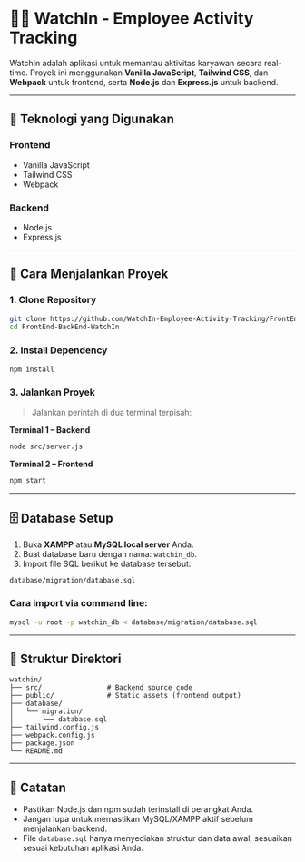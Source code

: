 # 🕵️‍♂️ WatchIn - Employee Activity Tracking

WatchIn adalah aplikasi untuk memantau aktivitas karyawan secara real-time. Proyek ini menggunakan **Vanilla JavaScript**, **Tailwind CSS**, dan **Webpack** untuk frontend, serta **Node.js** dan **Express.js** untuk backend.

---

## 🧰 Teknologi yang Digunakan

### Frontend
- Vanilla JavaScript
- Tailwind CSS
- Webpack

### Backend
- Node.js
- Express.js

---

## 🚀 Cara Menjalankan Proyek

### 1. Clone Repository
```bash
git clone https://github.com/WatchIn-Employee-Activity-Tracking/FrontEnd-BackEnd-WatchIn.git
cd FrontEnd-BackEnd-WatchIn
```

### 2. Install Dependency
```bash
npm install
```

### 3. Jalankan Proyek

> Jalankan perintah di dua terminal terpisah:

**Terminal 1 – Backend**
```bash
node src/server.js
```

**Terminal 2 – Frontend**
```bash
npm start
```

---

## 🗄️ Database Setup

1. Buka **XAMPP** atau **MySQL local server** Anda.
2. Buat database baru dengan nama: `watchin_db`.
3. Import file SQL berikut ke database tersebut:

```
database/migration/database.sql
```

### Cara import via command line:
```bash
mysql -u root -p watchin_db < database/migration/database.sql
```

---

## 📁 Struktur Direktori

```
watchin/
├── src/                # Backend source code
├── public/             # Static assets (frontend output)
├── database/
│   └── migration/
│       └── database.sql
├── tailwind.config.js
├── webpack.config.js
├── package.json
└── README.md
```

---

## 📌 Catatan

- Pastikan Node.js dan npm sudah terinstall di perangkat Anda.
- Jangan lupa untuk memastikan MySQL/XAMPP aktif sebelum menjalankan backend.
- File `database.sql` hanya menyediakan struktur dan data awal, sesuaikan sesuai kebutuhan aplikasi Anda.


 
